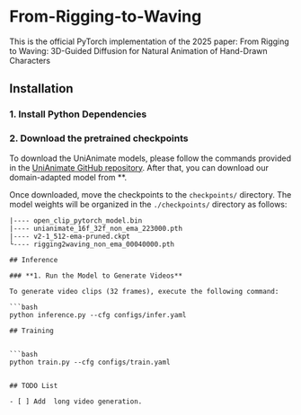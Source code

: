 # From-Rigging-to-Waving
This is the official PyTorch implementation of the 2025 paper: From Rigging to Waving: 3D-Guided Diffusion for Natural Animation of Hand-Drawn Characters

## Installation

### **1. Install Python Dependencies**

### **2. Download the pretrained checkpoints**

To download the UniAnimate models, please follow the commands provided in the [UniAnimate GitHub repository](https://github.com/ali-vilab/UniAnimate). After that, you can download our domain-adapted model from **.

Once downloaded, move the checkpoints to the `checkpoints/` directory. The model weights will be organized in the `./checkpoints/` directory as follows:

```./checkpoints/
|---- open_clip_pytorch_model.bin
|---- unianimate_16f_32f_non_ema_223000.pth 
|---- v2-1_512-ema-pruned.ckpt
└---- rigging2waving_non_ema_00040000.pth

## Inference

### **1. Run the Model to Generate Videos**

To generate video clips (32 frames), execute the following command:

```bash
python inference.py --cfg configs/infer.yaml

## Training


```bash
python train.py --cfg configs/train.yaml


## TODO List

- [ ] Add  long video generation.
